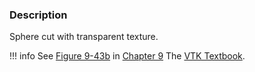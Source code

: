 ### Description

Sphere cut with transparent texture.

!!! info
    See [Figure 9-43b](../../../VTKBook/09Chapter9/#Figure%209-43b) in [Chapter 9](../../../VTKBook/09Chapter9) The [VTK Textbook](../../../VTKBook/01Chapter1).
